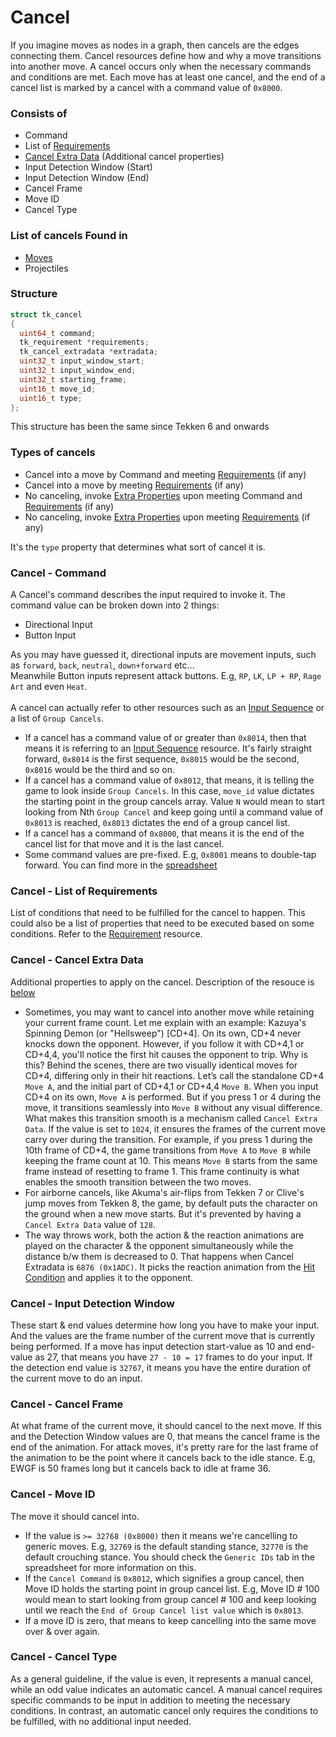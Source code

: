 # Cancel
If you imagine moves as nodes in a graph, then cancels are the edges connecting them. Cancel resources define how and why a move transitions into another move.
A cancel occurs only when the necessary commands and conditions are met. Each move has at least one cancel, and the end of a cancel list is marked by a cancel with a command value of `0x8000`.
<br/>
### Consists of
- Command
- List of [Requirements](../Requirement/)
- [Cancel Extra Data](../Cancel_Extra_Data/) (Additional cancel properties)
- Input Detection Window (Start)
- Input Detection Window (End)
- Cancel Frame
- Move ID
- Cancel Type

### List of cancels Found in
- [Moves](../Move/)
- Projectiles

### Structure
```cpp
struct tk_cancel
{
  uint64_t command;
  tk_requirement *requirements;
  tk_cancel_extradata *extradata;
  uint32_t input_window_start;
  uint32_t input_window_end;
  uint32_t starting_frame;
  uint16_t move_id;
  uint16_t type;
};
```
This structure has been the same since Tekken 6 and onwards

### Types of cancels
- Cancel into a move by Command and meeting [Requirements](../Requirement/) (if any)
- Cancel into a move by meeting [Requirements](../Requirement/) (if any)
- No canceling, invoke [Extra Properties](../Extra_Move_Property/) upon meeting Command and [Requirements](../Requirement/) (if any)
- No canceling, invoke [Extra Properties](../Extra_Move_Property/) upon meeting [Requirements](../Requirement/) (if any)

It's the `type` property that determines what sort of cancel it is.


### Cancel - Command
A Cancel's command describes the input required to invoke it. The command value can be broken down into 2 things:
- Directional Input
- Button Input<br/>

As you may have guessed it, directional inputs are movement inputs, such as `forward`, `back`, `neutral`, `down+forward` etc...
<br/>Meanwhile Button inputs represent attack buttons. E.g, `RP`, `LK`, `LP + RP`, `Rage Art` and even `Heat`.
<br/>
<br/>A cancel can actually refer to other resources such as an [Input Sequence](../Input_Sequence/) or a list of `Group Cancels`.
- If a cancel has a command value of or greater than `0x8014`, then that means it is referring to an [Input Sequence](../Input_Sequence/) resource. It's fairly straight forward, `0x8014` is the first sequence, `0x8015` would be the second, `0x8016` would be the third and so on.
- If a cancel has a command value of `0x8012`, that means, it is telling the game to look inside `Group Cancels`. In this case, `move_id` value dictates the starting point in the group cancels array. Value `N` would mean to start looking from Nth `Group Cancel` and keep going until a command value of `0x8013` is reached, `0x8013` dictates the end of a group cancel list.
- If a cancel has a command of `0x8000`, that means it is the end of the cancel list for that move and it is the last cancel.
- Some command values are pre-fixed. E.g, `0x8001` means to double-tap forward. You can find more in the [spreadsheet](https://docs.google.com/spreadsheets/d/1DBkC-HfqD0KWQNeOTKjJWmPxdbEuCcGZxkPxQpsLkOY/edit?usp=sharing)

### Cancel - List of Requirements
List of conditions that need to be fulfilled for the cancel to happen. This could also be a list of properties that need to be executed based on some conditions. Refer to the [Requirement](../Requirement/) resource.

### Cancel - Cancel Extra Data
Additional properties to apply on the cancel. Description of the resouce is [below](../Cancel_Extra_Data/)
- Sometimes, you may want to cancel into another move while retaining your current frame count. Let me explain with an example: Kazuya's Spinning Demon (or "Hellsweep") [CD+4]. On its own, CD+4 never knocks down the opponent. However, if you follow it with CD+4,1 or CD+4,4, you'll notice the first hit causes the opponent to trip. Why is this? Behind the scenes, there are two visually identical moves for CD+4, differing only in their hit reactions. Let’s call the standalone CD+4 `Move A`, and the initial part of CD+4,1 or CD+4,4 `Move B`. When you input CD+4 on its own, `Move A` is performed. But if you press 1 or 4 during the move, it transitions seamlessly into `Move B` without any visual difference. What makes this transition smooth is a mechanism called `Cancel Extra Data`. If the value is set to `1024`, it ensures the frames of the current move carry over during the transition. For example, if you press 1 during the 10th frame of CD+4, the game transitions from `Move A` to `Move B` while keeping the frame count at 10. This means `Move B` starts from the same frame instead of resetting to frame 1. This frame continuity is what enables the smooth transition between the two moves.
- For airborne cancels, like Akuma's air-flips from Tekken 7 or Clive's jump moves from Tekken 8, the game, by default puts the character on the ground when a new move starts. But it's prevented by having a `Cancel Extra Data` value of `128`.
- The way throws work, both the action & the reaction animations are played on the character & the opponent simultaneously while the distance b/w them is decreased to 0. That happens when Cancel Extradata is `6876 (0x1ADC)`. It picks the reaction animation from the [Hit Condition](../Hit_Conditions/) and applies it to the opponent.

### Cancel - Input Detection Window
These start & end values determine how long you have to make your input. And the values are the frame number of the current move that is currently being performed. If a move has input detection start-value as 10 and end-value as 27, that means you have `27 - 10 = 17` frames to do your input. If the detection end value is `32767`, it means you have the entire duration of the current move to do an input.

### Cancel - Cancel Frame
At what frame of the current move, it should cancel to the next move. If this and the Detection Window values are 0, that means the cancel frame is the end of the animation. For attack moves, it's pretty rare for the last frame of the animation to be the point where it cancels back to the idle stance. E.g, EWGF is 50 frames long but it cancels back to idle at frame 36.

### Cancel - Move ID
The move it should cancel into.
- If the value is `>= 32768 (0x8000)` then it means we're cancelling to generic moves. E.g, `32769` is the default standing stance, `32770` is the default crouching stance. You should check the `Generic IDs` tab in the spreadsheet for more information on this.
- If the `Cancel Command` is `0x8012`, which signifies a group cancel, then Move ID holds the starting point in group cancel list. E.g, Move ID # 100 would mean to start looking from group cancel # 100 and keep looking until we reach the `End of Group Cancel list value` which is `0x8013`.
- If a move ID is zero, that means to keep cancelling into the same move over & over again.

### Cancel - Cancel Type
As a general guideline, if the value is even, it represents a manual cancel, while an odd value indicates an automatic cancel. A manual cancel requires specific commands to be input in addition to meeting the necessary conditions. In contrast, an automatic cancel only requires the conditions to be fulfilled, with no additional input needed.
<br/>
